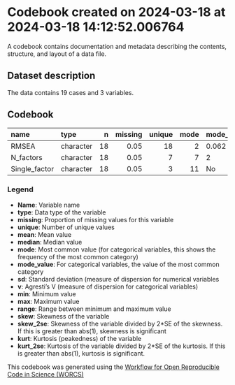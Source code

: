 Codebook created on 2024-03-18 at 2024-03-18 14:12:52.006764
================

A codebook contains documentation and metadata describing the contents,
structure, and layout of a data file.

## Dataset description

The data contains 19 cases and 3 variables.

## Codebook

| name          | type      |   n | missing | unique | mode | mode_value |    v |
|:--------------|:----------|----:|--------:|-------:|-----:|:-----------|-----:|
| RMSEA         | character |  18 |    0.05 |     18 |    2 | 0.062      | 0.94 |
| N_factors     | character |  18 |    0.05 |      7 |    7 | 2          | 0.74 |
| Single_factor | character |  18 |    0.05 |      3 |   11 | No         | 0.48 |

### Legend

- **Name**: Variable name
- **type**: Data type of the variable
- **missing**: Proportion of missing values for this variable
- **unique**: Number of unique values
- **mean**: Mean value
- **median**: Median value
- **mode**: Most common value (for categorical variables, this shows the
  frequency of the most common category)
- **mode_value**: For categorical variables, the value of the most
  common category
- **sd**: Standard deviation (measure of dispersion for numerical
  variables
- **v**: Agresti’s V (measure of dispersion for categorical variables)
- **min**: Minimum value
- **max**: Maximum value
- **range**: Range between minimum and maximum value
- **skew**: Skewness of the variable
- **skew_2se**: Skewness of the variable divided by 2\*SE of the
  skewness. If this is greater than abs(1), skewness is significant
- **kurt**: Kurtosis (peakedness) of the variable
- **kurt_2se**: Kurtosis of the variable divided by 2\*SE of the
  kurtosis. If this is greater than abs(1), kurtosis is significant.

This codebook was generated using the [Workflow for Open Reproducible
Code in Science (WORCS)](https://osf.io/zcvbs/)
